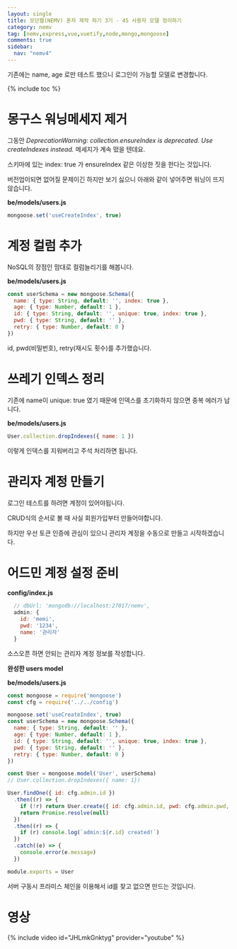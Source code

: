 ```yaml
---
layout: single
title: 모던웹(NEMV) 혼자 제작 하기 3기 - 45 사용자 모델 정리하기
category: nemv
tag: [nemv,express,vue,vuetify,node,mongo,mongoose]
comments: true
sidebar:
  nav: "nemv4"
---
```


기존에는 name, age 로만 테스트 했으니 로그인이 가능할 모델로 변경합니다.

{% include toc %}

# 몽구스 워닝메세지 제거

그동안 _DeprecationWarning: collection.ensureIndex is deprecated. Use createIndexes instead._ 메세지가 계속 떴을 텐데요.

스키마에 있는 index: true 가 ensureIndex 같은 이상한 짓을 한다는 것입니다.

버전업이되면 없어질 문제이긴 하지만 보기 싫으니 아래와 같이 넣어주면 워닝이 뜨지 않습니다.

**be/models/users.js**  
```javascript
mongoose.set('useCreateIndex', true)
```

# 계정 컬럼 추가

NoSQL의 장점인 맘대로 컬럼늘리기를 해봅니다.

**be/models/users.js**  
```javascript
const userSchema = new mongoose.Schema({
  name: { type: String, default: '', index: true },
  age: { type: Number, default: 1 },
  id: { type: String, default: '', unique: true, index: true },  
  pwd: { type: String, default: '' },
  retry: { type: Number, default: 0 }
})
```

id, pwd(비밀번호), retry(재시도 횟수)를 추가했습니다.

# 쓰레기 인덱스 정리

기존에 name이 unique: true 였기 때문에 인덱스를 초기화하지 않으면 중복 에러가 납니다.

**be/models/users.js**  
```javascript
User.collection.dropIndexes({ name: 1 })
```

이렇게 인덱스를 지워버리고 주석 처리하면 됩니다.

# 관리자 계정 만들기

로그인 테스트를 하려면 계정이 있어야됩니다.

CRUD식의 순서로 볼 때 사실 회원가입부터 만들어야합니다.

하지만 우선 토큰 인증에 관심이 있으니 관리자 계정을 수동으로 만들고 시작하겠습니다.

# 어드민 계정 설정 준비

**config/index.js**  
```javascript
  // dbUrl: 'mongodb://localhost:27017/nemv',
  admin: {
    id: 'memi',
    pwd: '1234',
    name: '관리자'
  }
```

소스오픈 하면 안되는 관리자 계정 정보를 작성합니다.

**완성한 users model**

**be/models/users.js**  
```javascript
const mongoose = require('mongoose')
const cfg = require('../../config')

mongoose.set('useCreateIndex', true)
const userSchema = new mongoose.Schema({
  name: { type: String, default: '' },
  age: { type: Number, default: 1 },
  id: { type: String, default: '', unique: true, index: true },
  pwd: { type: String, default: '' },
  retry: { type: Number, default: 0 }
})

const User = mongoose.model('User', userSchema)
// User.collection.dropIndexes({ name: 1})

User.findOne({ id: cfg.admin.id })
  .then((r) => {
    if (!r) return User.create({ id: cfg.admin.id, pwd: cfg.admin.pwd, name: cfg.admin.name })
    return Promise.resolve(null)
  })
  .then((r) => {
    if (r) console.log(`admin:${r.id} created!`)
  })
  .catch((e) => {
    console.error(e.message)
  })

module.exports = User

```

서버 구동시 프라미스 체인을 이용해서 id를 찾고 없으면 만드는 것입니다.

# 영상

{% include video id="JHLmkGnktyg" provider="youtube" %}   




